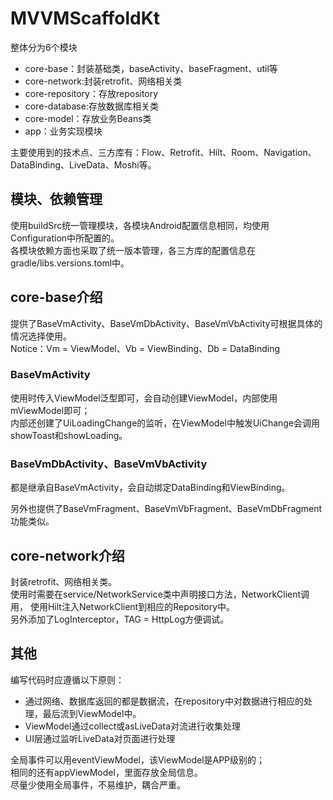 # MVVMScaffoldKt
整体分为6个模块
- core-base：封装基础类，baseActivity、baseFragment、util等
- core-network:封装retrofit、网络相关类
- core-repository：存放repository
- core-database:存放数据库相关类
- core-model：存放业务Beans类
- app：业务实现模块

主要使用到的技术点、三方库有：Flow、Retrofit、Hilt、Room、Navigation、DataBinding、LiveData、Moshi等。

## 模块、依赖管理
使用buildSrc统一管理模块，各模块Android配置信息相同，均使用Configuration中所配置的。  
各模块依赖方面也采取了统一版本管理，各三方库的配置信息在gradle/libs.versions.toml中。

## core-base介绍
提供了BaseVmActivity、BaseVmDbActivity、BaseVmVbActivity可根据具体的情况选择使用。  
Notice：Vm = ViewModel、Vb = ViewBinding、Db = DataBinding

### BaseVmActivity
使用时传入ViewModel泛型即可，会自动创建ViewModel，内部使用mViewModel即可；  
内部还创建了UiLoadingChange的监听，在ViewModel中触发UiChange会调用showToast和showLoading。  

### BaseVmDbActivity、BaseVmVbActivity
都是继承自BaseVmActivity，会自动绑定DataBinding和ViewBinding。

另外也提供了BaseVmFragment、BaseVmVbFragment、BaseVmDbFragment功能类似。

## core-network介绍
封装retrofit、网络相关类。  
使用时需要在service/NetworkService类中声明接口方法，NetworkClient调用，
使用Hilt注入NetworkClient到相应的Repository中。    
另外添加了LogInterceptor，TAG = HttpLog方便调试。

## 其他
编写代码时应遵循以下原则：
- 通过网络、数据库返回的都是数据流，在repository中对数据进行相应的处理，最后流到ViewModel中。    
- ViewModel通过collect或asLiveData对流进行收集处理
- UI层通过监听LiveData对页面进行处理

全局事件可以用eventViewModel，该ViewModel是APP级别的；  
相同的还有appViewModel，里面存放全局信息。  
尽量少使用全局事件，不易维护，耦合严重。






